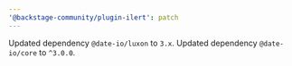 ```yaml
---
'@backstage-community/plugin-ilert': patch
---
```


Updated dependency `@date-io/luxon` to `3.x`.
Updated dependency `@date-io/core` to `^3.0.0`.
